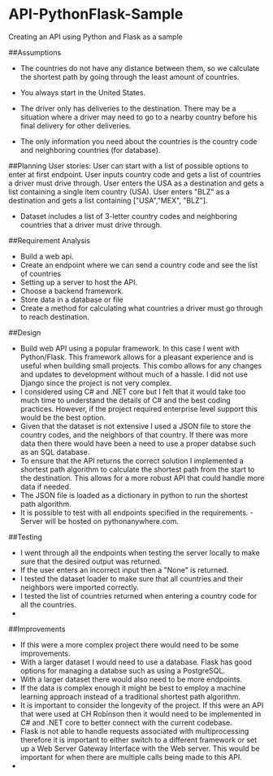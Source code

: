 # API-PythonFlask-Sample
Creating an API using Python and Flask as a sample

##Assumptions
- The countries do not have any distance between them, so we calculate the shortest path by going through the least amount of countries. 

- You always start in the United States.

- The driver only has deliveries to the destination. There may be a situation where a driver may need to go to a nearby country before his final delivery for other deliveries. 

- The only information you need about the countries is the country code and neighboring countries (for database).


##Planning
User stories:
    User can start with a list of possible options to enter at first endpoint.
    User inputs country code and gets a list of countries a driver must drive through.
    User enters the USA as a destination and gets a list containing a single item country (USA).
    User enters "BLZ" as a destination and gets a list containing ["USA","MEX", "BLZ"].

- Dataset includes a list of 3-letter country codes and neighboring countries that a driver must drive through.

##Requirement Analysis
- Build a web api.
- Create an endpoint where we can send a country code and see the list of countries
- Setting up a server to host the API.
- Choose a backend framework.
- Store data in a database or file
- Create a method for calculating what countries a driver must go through to reach destination.


##Design
- Build web API using a popular framework. In this case I went with Python/Flask. This framework allows for a pleasant experience and is useful when building small projects. This combo allows for any changes and updates to development without much of a hassle. I did not use Django since the project is not very complex. 
- I considered using C# and .NET core but I felt that it would take too much time to understand the details of C# and the best coding practices. However, if the project required enterprise level support this would be the best option.
- Given that the dataset is not extensive I used a JSON file to store the country codes, and the neighbors of that country. If there was more data then there would have been a need to use a proper databse such as an SQL database.
- To ensure that the API returns the correct solution I implemented a shortest path algorithm to calculate the shortest path from the start to the destination. This allows for a more robust API that could handle more data if needed.
- The JSON file is loaded as a dictionary in python to run the shortest path algorithm.
- It is possible to test with all endpoints specified in the requirements.
-Server will be hosted on pythonanywhere.com.

##Testing
- I went through all the endpoints when testing the server locally to make sure that the desired output was returned.
- If the user enters an incorrect input then a "None" is returned.
- I tested the dataset loader to make sure that all countries and their neighbors were imported correctly.
- I tested the list of countries returned when entering a country code for all the countries.
- 

##Improvements
- If this were a more complex project there would need to be some improvements.
- With a larger dataset I would need to use a database. Flask has good options for managing a databse such as using a PostgreSQL.
- With a larger dataset there would also need to be more endpoints.
- If the data is complex enough it might be best to employ a machine learning approach instead of a traditional shortest path algorithm.
- It is important to consider the longevity of the project. If this were an API that were used at CH Robinson then it would need to be implemented in C# and .NET core to better connect with the current codebase.
- Flask is not able to handle requests associated with multiprocessing therefore it is important to either switch to a different framework or set up a Web Server Gateway Interface with the Web server. This would be important for when there are multiple calls being made to this API.
- 
 

